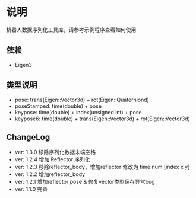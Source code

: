 # 说明

机器人数据序列化工具库，请参考示例程序查看如何使用

## 依赖

- Eigen3

## 类型说明

- pose: trans(Eigen::Vector3d) + rot(Eigen::Quaterniond)
- poseStamped: time(double) + pose
- keypose: time(double) + index(unsigned int) + pose
- keypose6: time(double) + trans(Eigen::Vector3d) + rot(Eigen::Vector3d)

## ChangeLog

- ver: 1.3.0 移除序列化数据末端空格
- ver: 1.2.4 增加 Reflector 序列化
- ver: 1.2.3 移除reflector_body，增加reflector 修改为 time num [index x y]
- ver: 1.2.2 增加reflector_body
- ver: 1.2.1 增加reflector pose & 修复vector类型保存异常bug
- ver: 1.1.0 完善
